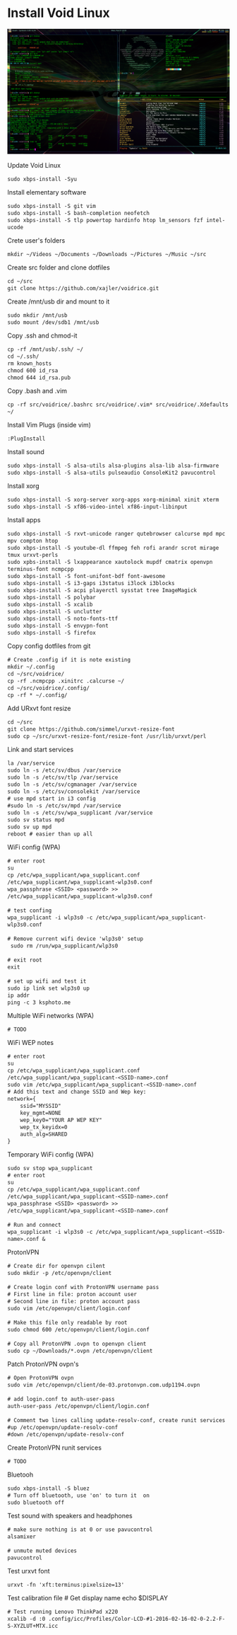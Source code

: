 # Install Void Linux


![void](void.png)

Update Void Linux

    sudo xbps-install -Syu

Install elementary software

    sudo xbps-install -S git vim
    sudo xbps-install -S bash-completion neofetch
    sudo xbps-install -S tlp powertop hardinfo htop lm_sensors fzf intel-ucode


Crete user's folders

    mkdir ~/Videos ~/Documents ~/Downloads ~/Pictures ~/Music ~/src

Create src folder and clone dotfiles

    cd ~/src
    git clone https://github.com/xajler/voidrice.git


Create /mnt/usb dir and mount to it

    sudo mkdir /mnt/usb
    sudo mount /dev/sdb1 /mnt/usb

Copy .ssh and chmod-it

    cp -rf /mnt/usb/.ssh/ ~/
    cd ~/.ssh/
    rm known_hosts 
    chmod 600 id_rsa
    chmod 644 id_rsa.pub

Copy .bash and .vim

    cp -rf src/voidrice/.bashrc src/voidrice/.vim* src/voidrice/.Xdefaults ~/

Install Vim Plugs (inside vim)

    :PlugInstall

Install sound

    sudo xbps-install -S alsa-utils alsa-plugins alsa-lib alsa-firmware 
    sudo xbps-install -S alsa-utils pulseaudio ConsoleKit2 pavucontrol
 
Install xorg 

    sudo xbps-install -S xorg-server xorg-apps xorg-minimal xinit xterm
    sudo xbps-install -S xf86-video-intel xf86-input-libinput

Install apps
 
    sudo xbps-install -S rxvt-unicode ranger qutebrowser calcurse mpd mpc mpv compton htop
    sudo xbps-install -S youtube-dl ffmpeg feh rofi arandr scrot mirage tmux urxvt-perls  
    sudo xpbs-install -S lxappearance xautolock mupdf cmatrix openvpn terminus-font ncmpcpp
    sudo xbps-install -S font-unifont-bdf font-awesome
    sudo xbps-install -S i3-gaps i3status i3lock i3blocks 
    sudo xbps-install -S acpi playerctl sysstat tree ImageMagick
    sudo xbps-install -S polybar
    sudo xbps-install -S xcalib
    sudo xbps-install -S unclutter
    sudo xbps-install -S noto-fonts-ttf 
    sudo xbps-install -S envypn-font 
    sudo xbps-install -S firefox

Copy config dotfiles from git

    # Create .config if it is note existing
    mkdir ~/.config
    cd ~/src/voidrice/
    cp -rf .ncmpcpp .xinitrc .calcurse ~/
    cd ~/src/voidrice/.config/
    cp -rf * ~/.config/

Add URxvt font resize

    cd ~/src
    git clone https://github.com/simmel/urxvt-resize-font
    sudo cp ~/src/urxvt-resize-font/resize-font /usr/lib/urxvt/perl
    
Link and start services

    la /var/service
    sudo ln -s /etc/sv/dbus /var/service
    sudo ln -s /etc/sv/tlp /var/service
    sudo ln -s /etc/sv/cgmanager /var/service
    sudo ln -s /etc/sv/consolekit /var/service
    # use mpd start in i3 config
    #sudo ln -s /etc/sv/mpd /var/service
    sudo ln -s /etc/sv/wpa_supplicant /var/service
    sudo sv status mpd
    sudo sv up mpd
    reboot # easier than up all

WiFi config (WPA)

    # enter root
    su 
    cp /etc/wpa_supplicant/wpa_supplicant.conf /etc/wpa_supplicant/wpa_supplicant-wlp3s0.conf 
    wpa_passphrase <SSID> <password> >> /etc/wpa_supplicant/wpa_supplicant-wlp3s0.conf 

    # test confing
    wpa_supplicant -i wlp3s0 -c /etc/wpa_supplicant/wpa_supplicant-wlp3s0.conf

    # Remove current wifi device 'wlp3s0' setup
     sudo rm /run/wpa_supplicant/wlp3s0

    # exit root
    exit

    # set up wifi and test it
    sudo ip link set wlp3s0 up
    ip addr
    ping -c 3 ksphoto.me

Multiple WiFi networks (WPA)

    # TODO

WiFi WEP notes

    # enter root
    su 
    cp /etc/wpa_supplicant/wpa_supplicant.conf /etc/wpa_supplicant/wpa_supplicant-<SSID-name>.conf 
    sudo vim /etc/wpa_supplicant/wpa_supplicant-<SSID-name>.conf
    # Add this text and change SSID and Wep key:
    network={
        ssid="MYSSID"
        key_mgmt=NONE
        wep_key0="YOUR AP WEP KEY"
        wep_tx_keyidx=0
        auth_alg=SHARED
    }

Temporary WiFi config (WPA)

    sudo sv stop wpa_supplicant
    # enter root
    su 
    cp /etc/wpa_supplicant/wpa_supplicant.conf /etc/wpa_supplicant/wpa_supplicant-<SSID-name>.conf 
    wpa_passphrase <SSID> <password> >> /etc/wpa_supplicant/wpa_supplicant-<SSID-name>.conf 

    # Run and connect
    wpa_supplicant -i wlp3s0 -c /etc/wpa_supplicant/wpa_supplicant-<SSID-name>.conf &
    

ProtonVPN 

    # Create dir for openvpn cilent
    sudo mkdir -p /etc/openvpn/client

    # Create login conf with ProtonVPN username pass
    # First line in file: proton account user
    # Second line in file: proton account pass
    sudo vim /etc/openvpn/client/login.conf

    # Make this file only readable by root
    sudo chmod 600 /etc/openvpn/client/login.conf

    # Copy all ProtonVPN .ovpn to openvpn client    
    sudo cp ~/Downloads/*.ovpn /etc/openvpn/client

Patch ProtonVPN ovpn's

    # Open ProtonVPN ovpn
    sudo vim /etc/openvpn/client/de-03.protonvpn.com.udp1194.ovpn

    # add login.conf to auth-user-pass
    auth-user-pass /etc/openvpn/client/login.conf

    # Comment two lines calling update-resolv-conf, create runit services
    #up /etc/openvpn/update-resolv-conf
    #down /etc/openvpn/update-resolv-conf

Create ProtonVPN runit services

    # TODO

Bluetooh
    
    sudo xbps-install -S bluez
    # Turn off bluetooth, use 'on' to turn it  on
    sudo bluetooth off 

Test sound with speakers and headphones

    # make sure nothing is at 0 or use pavucontrol
    alsamixer 

    # unmute muted devices
    pavucontrol 

Test urxvt font

    urxvt -fn 'xft:terminus:pixelsize=13'

Test calibration file
    # Get display name
    echo $DISPLAY

    # Test running Lenovo ThinkPad x220 
    xcalib -d :0 .config/icc/Profiles/Color-LCD-#1-2016-02-16-02-0-2.2-F-S-XYZLUT+MTX.icc

